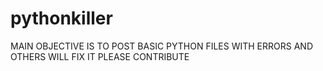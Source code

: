 # pythonkiller
MAIN OBJECTIVE IS TO POST BASIC PYTHON FILES  WITH ERRORS AND OTHERS WILL FIX IT
PLEASE CONTRIBUTE
